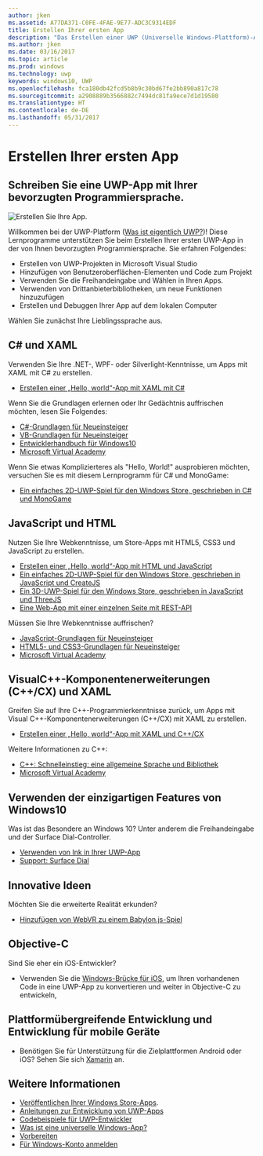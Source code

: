 ```yaml
---
author: jken
ms.assetid: A77DA371-C0FE-4FAE-9E77-ADC3C9314EDF
title: Erstellen Ihrer ersten App
description: "Das Erstellen einer UWP (Universelle Windows-Plattform)-App für Windows 10 ist einfacher, als Sie denken."
ms.author: jken
ms.date: 03/16/2017
ms.topic: article
ms.prod: windows
ms.technology: uwp
keywords: windows10, UWP
ms.openlocfilehash: fca180db42fcd5b8b9c30bd67fe2bb890a817c78
ms.sourcegitcommit: a2908889b3566882c7494dc81fa9ece7d1d19580
ms.translationtype: HT
ms.contentlocale: de-DE
ms.lasthandoff: 05/31/2017
---
```

# <a name="create-your-first-app"></a>Erstellen Ihrer ersten App

## <a name="write-a-uwp-app-using-your-favorite-programming-language"></a>Schreiben Sie eine UWP-App mit Ihrer bevorzugten Programmiersprache.

![Erstellen Sie Ihre App.](images/build-your-app.png)

Willkommen bei der UWP-Platform ([Was ist eigentlich UWP?](whats-a-uwp.md))! Diese Lernprogramme unterstützen Sie beim Erstellen Ihrer ersten UWP-App in der von Ihnen bevorzugten Programmiersprache. Sie erfahren Folgendes:

-   Erstellen von UWP-Projekten in Microsoft Visual Studio
-   Hinzufügen von Benutzeroberflächen-Elementen und Code zum Projekt
-   Verwenden Sie die Freihandeingabe und Wählen in Ihren Apps.
-   Verwenden von Drittanbieterbibliotheken, um neue Funktionen hinzuzufügen
-   Erstellen und Debuggen Ihrer App auf dem lokalen Computer

Wählen Sie zunächst Ihre Lieblingssprache aus.

## <a name="c-and-xaml"></a>C# und XAML

Verwenden Sie Ihre .NET-, WPF- oder Silverlight-Kenntnisse, um Apps mit XAML mit C# zu erstellen.

* [Erstellen einer „Hello, world“-App mit XAML mit C#](create-a-hello-world-app-xaml-universal.md)

Wenn Sie die Grundlagen erlernen oder Ihr Gedächtnis auffrischen möchten, lesen Sie Folgendes:

* [C#-Grundlagen für Neueinsteiger](https://go.microsoft.com/fwlink/?linkid=850801)
* [VB-Grundlagen für Neueinsteiger](https://go.microsoft.com/fwlink/?linkid=850802)
* [Entwicklerhandbuch für Windows10](https://go.microsoft.com/fwlink/?linkid=850804)
* [Microsoft Virtual Academy](http://www.microsoftvirtualacademy.com/)

Wenn Sie etwas Komplizierteres als "Hello, World!" ausprobieren möchten, versuchen Sie es mit diesem Lernprogramm für C# und MonoGame:

* [Ein einfaches 2D-UWP-Spiel für den Windows Store, geschrieben in C# und MonoGame](get-started-tutorial-game-mg2d.md)

## <a name="javascript-and-html"></a>JavaScript und HTML

Nutzen Sie Ihre Webkenntnisse, um Store-Apps mit HTML5, CSS3 und JavaScript zu erstellen.

* [Erstellen einer „Hello, world“-App mit HTML und JavaScript](create-a-hello-world-app-js-uwp.md)
* [Ein einfaches 2D-UWP-Spiel für den Windows Store, geschrieben in JavaScript und CreateJS](get-started-tutorial-game-js2d.md)
* [Ein 3D-UWP-Spiel für den Windows Store, geschrieben in JavaScript und ThreeJS](get-started-tutorial-game-js3d.md)
* [Eine Web-App mit einer einzelnen Seite mit REST-API](get-started-tutorial-fullstack-web-app.md)

Müssen Sie Ihre Webkenntnisse auffrischen?

* [JavaScript-Grundlagen für Neueinsteiger](http://www.microsoftvirtualacademy.com/training-courses/javascript-fundamentals-for-absolute-beginners)
* [HTML5- und CSS3-Grundlagen für Neueinsteiger](http://www.microsoftvirtualacademy.com/training-courses/html5-css3-fundamentals-development-for-absolute-beginners)
* [Microsoft Virtual Academy](http://go.microsoft.com/fwlink/p/?LinkID=389916)

## <a name="visual-c-component-extensions-ccx-and-xaml"></a>VisualC++-Komponentenerweiterungen (C++/CX) und XAML

Greifen Sie auf Ihre C++-Programmierkenntnisse zurück, um Apps mit Visual C++-Komponentenerweiterungen (C++/CX) mit XAML zu erstellen.

* [Erstellen einer „Hello, world“-App mit XAML und C++/CX](create-a-basic-windows-10-app-in-cpp.md)

Weitere Informationen zu C++:

* [C++: Schnelleinstieg: eine allgemeine Sprache und Bibliothek](http://www.microsoftvirtualacademy.com/training-courses/c-a-general-purpose-language-and-library-jump-start)
* [Microsoft Virtual Academy](http://go.microsoft.com/fwlink/p/?LinkID=389916)

## <a name="using-features-unique-to-windows-10"></a>Verwenden der einzigartigen Features von Windows10

Was ist das Besondere an Windows 10? Unter anderem die Freihandeingabe und der Surface Dial-Controller.

* [Verwenden von Ink in Ihrer UWP-App](ink-walkthrough.md)
* [Support: Surface Dial](radialcontroller-walkthrough.md)

## <a name="cutting-edge-ideas"></a>Innovative Ideen

Möchten Sie die erweiterte Realität erkunden?

* [Hinzufügen von WebVR zu einem Babylon.js-Spiel](adding-webvr-to-a-babylonjs-game.md)

## <a name="objective-c"></a>Objective-C

Sind Sie eher ein iOS-Entwickler? 

* Verwenden Sie die [Windows-Brücke für iOS](https://developer.microsoft.com/windows/bridges/ios), um Ihren vorhandenen Code in eine UWP-App zu konvertieren und weiter in Objective-C zu entwickeln,


## <a name="cross-platform-and-mobile-development"></a>Plattformübergreifende Entwicklung und Entwicklung für mobile Geräte

* Benötigen Sie für Unterstützung für die Zielplattformen Android oder iOS? Sehen Sie sich [Xamarin](https://www.xamarin.com) an.

## <a name="see-also"></a>Weitere Informationen

* [Veröffentlichen Ihrer Windows Store-Apps](https://developer.microsoft.com/store/publish-apps).
* [Anleitungen zur Entwicklung von UWP-Apps](https://developer.microsoft.com/windows/apps/develop)
* [Codebeispiele für UWP-Entwickler](https://developer.microsoft.com/windows/samples)
* [Was ist eine universelle Windows-App?](whats-a-uwp.md)
* [Vorbereiten](get-set-up.md)
* [Für Windows-Konto anmelden](sign-up.md)

